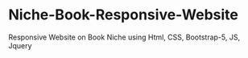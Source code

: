 # Niche-Book-Responsive-Website
Responsive Website on Book Niche using Html, CSS, Bootstrap-5, JS, Jquery
